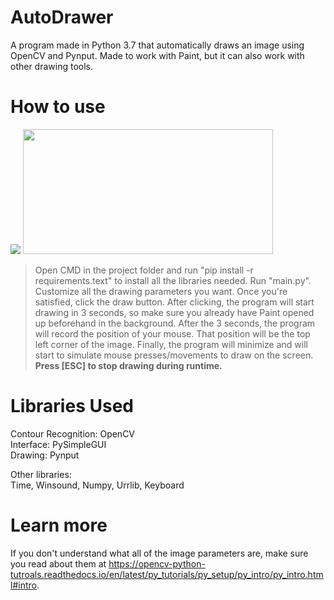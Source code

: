 # AutoDrawer
A program made in Python 3.7 that automatically draws an image using OpenCV and Pynput. Made to work with Paint, but it can also work with other drawing tools.

# How to use
<img src="https://github.com/GustavoMuller2019/AutoDrawer/blob/master/examples/interfaceExample.png?raw=true">
<img width="400" height="200" src="https://github.com/GustavoMuller2019/AutoDrawer/blob/master/examples/example.png?raw=true">

> Open CMD in the project folder and run "pip install -r requirements.text" to install all the libraries needed.
> Run "main.py".
> Customize all the drawing parameters you want.
> Once you're satisfied, click the draw button. After clicking, the program will start drawing in 3 seconds, so make sure you already have Paint opened up beforehand in the background.
> After the 3 seconds, the program will record the position of your mouse. That position will be the top left corner of the image.
> Finally, the program will minimize and will start to simulate mouse presses/movements to draw on the screen.
<br><b>Press [ESC] to stop drawing during runtime.</b>

# Libraries Used
Contour Recognition: OpenCV<br>
Interface: PySimpleGUI<br>
Drawing: Pynput<br>

Other libraries:<br>
Time, Winsound, Numpy, Urrlib, Keyboard

# Learn more
If you don't understand what all of the image parameters are, make sure you read about them at https://opencv-python-tutroals.readthedocs.io/en/latest/py_tutorials/py_setup/py_intro/py_intro.html#intro.
